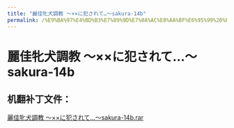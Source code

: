 ```yaml
---
title: "麗佳牝犬調教 ～××に犯されて…～sakura-14b"
permalink: /%E9%BA%97%E4%BD%B3%E7%89%9D%E7%8A%AC%E8%AA%BF%E6%95%99%20%EF%BD%9E%C3%97%C3%97%E3%81%AB%E7%8A%AF%E3%81%95%E3%82%8C%E3%81%A6%E2%80%A6%EF%BD%9Esakura-14b
---
```



# 麗佳牝犬調教 ～××に犯されて…～sakura-14b

## 机翻补丁文件：

[麗佳牝犬調教 ～××に犯されて…～sakura-14b.rar](https://github.com/jyxjyx1234/jyxjyx1234.github.io/blob/main/resources/%E9%BA%97%E4%BD%B3%E7%89%9D%E7%8A%AC%E8%AA%BF%E6%95%99%20%EF%BD%9E%C3%97%C3%97%E3%81%AB%E7%8A%AF%E3%81%95%E3%82%8C%E3%81%A6%E2%80%A6%EF%BD%9Esakura-14b.rar)

 

